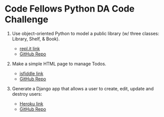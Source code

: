 # Code Fellows Python DA Code Challenge

1.  Use object-oriented Python to model a public library
    (w/ three classes: Library, Shelf, & Book).
    * [repl.it link](http://repl.it/pC3/2)
    * [GitHub Repo](https://github.com/jonathanstallings/cf-library)    

2.  Make a simple HTML page to manage Todos.
    * [jsfiddle link](https://jsfiddle.net/jonathanstallings/xcxpL6x6/6/)
    * [GitHub Repo](https://github.com/jonathanstallings/cf-todo)  

3.  Generate a Django app that allows a user to create, edit, update and destroy users:
    * [Heroku link](https://polar-wildwood-9174.herokuapp.com/)
    * [GitHub Repo](https://github.com/jonathanstallings/cf-django)  

